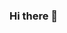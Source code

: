 ### Hi there 👋

<!--
**AdmonDistribuidores/AdmonDistribuidores** is a ✨ _special_ ✨ repository because its `README.md` (this file) appears on your GitHub profile.

Proyecto de Sitio web de Limpieza 
